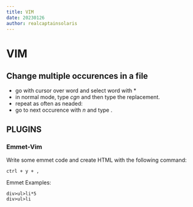 ```yaml
---
title: VIM
date: 20230126
author: realcaptainsolaris 
---
```


# VIM 

## Change multiple occurences in a file

- go with cursor over word and select word with *
- in normal mode, type *cgn* and then type the replacement. 
- repeat as often as neaded:
- go to next occurence with *n* and type .

## PLUGINS

### Emmet-Vim

Write some emmet code and create HTML with the following command:

    ctrl + y + ,

Emmet Examples:

    div>ul>li*5
    div>ul>li 
